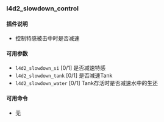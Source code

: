### l4d2_slowdown_control

#### 插件说明
* 控制特感被击中时是否减速

#### 可用参数
* ```l4d2_slowdown_si``` [0/1] 是否减速特感
* ```l4d2_slowdown_tank``` [0/1] 是否减速Tank
* ```l4d2_slowdown_water``` [0/1] Tank存活时是否减速水中的生还

#### 可用命令
* 无